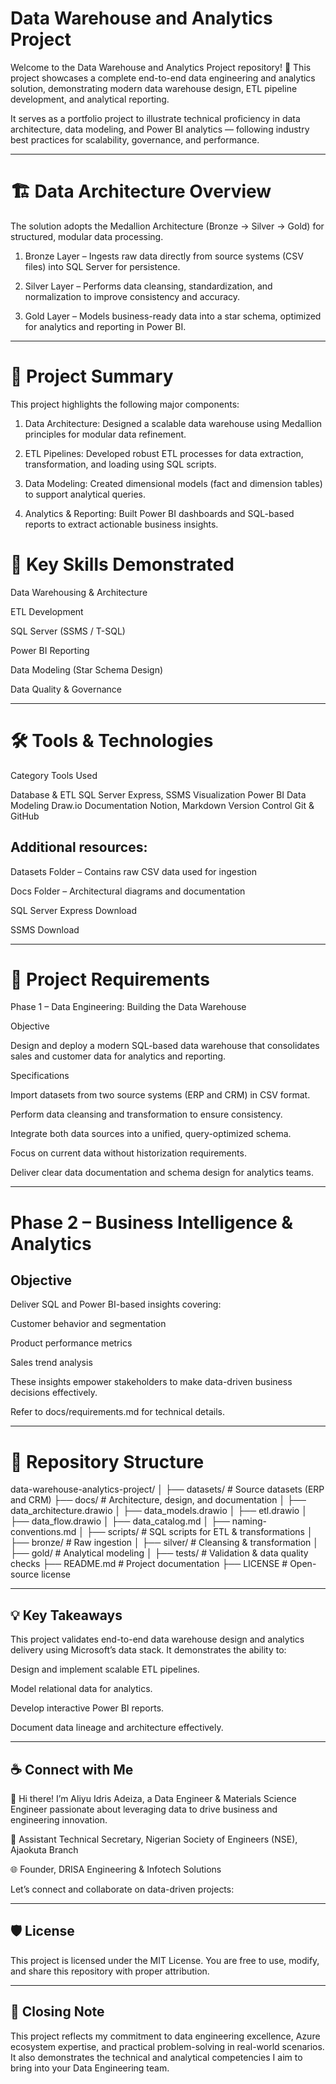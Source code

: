# Data Warehouse and Analytics Project

Welcome to the Data Warehouse and Analytics Project repository! 🚀
This project showcases a complete end-to-end data engineering and analytics solution, demonstrating modern data warehouse design, ETL pipeline development, and analytical reporting.

It serves as a portfolio project to illustrate technical proficiency in data architecture, data modeling, and Power BI analytics — following industry best practices for scalability, governance, and performance.

---

# 🏗️ Data Architecture Overview

The solution adopts the Medallion Architecture (Bronze → Silver → Gold) for structured, modular data processing.


1. Bronze Layer – Ingests raw data directly from source systems (CSV files) into SQL Server for persistence.


2. Silver Layer – Performs data cleansing, standardization, and normalization to improve consistency and accuracy.


3. Gold Layer – Models business-ready data into a star schema, optimized for analytics and reporting in Power BI.

---

# 📖 Project Summary

This project highlights the following major components:

1. Data Architecture: Designed a scalable data warehouse using Medallion principles for modular data refinement.


2. ETL Pipelines: Developed robust ETL processes for data extraction, transformation, and loading using SQL scripts.


3. Data Modeling: Created dimensional models (fact and dimension tables) to support analytical queries.


4. Analytics & Reporting: Built Power BI dashboards and SQL-based reports to extract actionable business insights.


# 🎯 Key Skills Demonstrated

Data Warehousing & Architecture

ETL Development

SQL Server (SSMS / T-SQL)

Power BI Reporting

Data Modeling (Star Schema Design)

Data Quality & Governance

---

# 🛠️ Tools & Technologies

Category	Tools Used

Database & ETL	SQL Server Express, SSMS
Visualization	Power BI
Data Modeling	Draw.io
Documentation	Notion, Markdown
Version Control	Git & GitHub


## Additional resources:

Datasets Folder – Contains raw CSV data used for ingestion

Docs Folder – Architectural diagrams and documentation

SQL Server Express Download

SSMS Download

---

# 🚀 Project Requirements

Phase 1 – Data Engineering: Building the Data Warehouse

Objective

Design and deploy a modern SQL-based data warehouse that consolidates sales and customer data for analytics and reporting.

Specifications

Import datasets from two source systems (ERP and CRM) in CSV format.

Perform data cleansing and transformation to ensure consistency.

Integrate both data sources into a unified, query-optimized schema.

Focus on current data without historization requirements.

Deliver clear data documentation and schema design for analytics teams.

---

# Phase 2 – Business Intelligence & Analytics

## Objective

Deliver SQL and Power BI-based insights covering:

Customer behavior and segmentation

Product performance metrics

Sales trend analysis


These insights empower stakeholders to make data-driven business decisions effectively.

Refer to docs/requirements.md for technical details.


---

# 📂 Repository Structure

data-warehouse-analytics-project/
│
├── datasets/                           # Source datasets (ERP and CRM)
├── docs/                               # Architecture, design, and documentation
│   ├── data_architecture.drawio
│   ├── data_models.drawio
│   ├── etl.drawio
│   ├── data_flow.drawio
│   ├── data_catalog.md
│   ├── naming-conventions.md
│
├── scripts/                            # SQL scripts for ETL & transformations
│   ├── bronze/                         # Raw ingestion
│   ├── silver/                         # Cleansing & transformation
│   ├── gold/                           # Analytical modeling
│
├── tests/                              # Validation & data quality checks
├── README.md                           # Project documentation
├── LICENSE                             # Open-source license


---

## 💡 Key Takeaways

This project validates end-to-end data warehouse design and analytics delivery using Microsoft’s data stack.
It demonstrates the ability to:

Design and implement scalable ETL pipelines.

Model relational data for analytics.

Develop interactive Power BI reports.

Document data lineage and architecture effectively.


---

## ☕ Connect with Me

👋 Hi there! I’m Aliyu Idris Adeiza, a Data Engineer & Materials Science Engineer passionate about leveraging data to drive business and engineering innovation.

💼 Assistant Technical Secretary, Nigerian Society of Engineers (NSE), Ajaokuta Branch

🌐 Founder, DRISA Engineering & Infotech Solutions


Let’s connect and collaborate on data-driven projects:


---

## 🛡️ License

This project is licensed under the MIT License.
You are free to use, modify, and share this repository with proper attribution.


---

## 🌟 Closing Note

This project reflects my commitment to data engineering excellence, Azure ecosystem expertise, and practical problem-solving in real-world scenarios.
It also demonstrates the technical and analytical competencies I aim to bring into your Data Engineering team.
